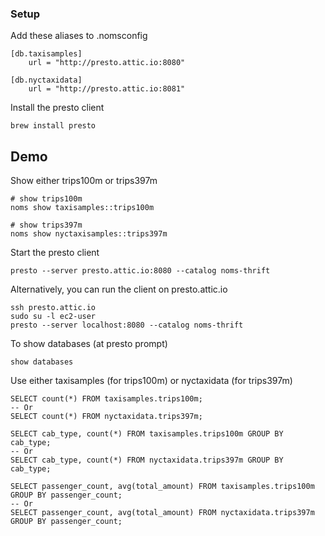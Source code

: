### Setup

Add these aliases to .nomsconfig  
```
[db.taxisamples]
	url = "http://presto.attic.io:8080"

[db.nyctaxidata]
	url = "http://presto.attic.io:8081"
```

Install the presto client
```
brew install presto
```

## Demo

Show either trips100m or trips397m

```
# show trips100m
noms show taxisamples::trips100m
```

```
# show trips397m
noms show nyctaxisamples::trips397m
```

Start the presto client
```
presto --server presto.attic.io:8080 --catalog noms-thrift
```

Alternatively, you can run the client on presto.attic.io
```
ssh presto.attic.io
sudo su -l ec2-user
presto --server localhost:8080 --catalog noms-thrift
```

To show databases (at presto prompt)
```
show databases
```

Use either taxisamples (for trips100m) or nyctaxidata (for trips397m)

```
SELECT count(*) FROM taxisamples.trips100m;
-- Or 
SELECT count(*) FROM nyctaxidata.trips397m;
```

```
SELECT cab_type, count(*) FROM taxisamples.trips100m GROUP BY cab_type;
-- Or 
SELECT cab_type, count(*) FROM nyctaxidata.trips397m GROUP BY cab_type;
```

```
SELECT passenger_count, avg(total_amount) FROM taxisamples.trips100m GROUP BY passenger_count;
-- Or 
SELECT passenger_count, avg(total_amount) FROM nyctaxidata.trips397m GROUP BY passenger_count;
```
